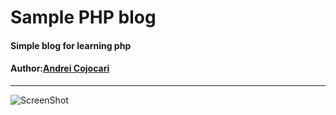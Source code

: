# Sample PHP blog
#### Simple blog for learning php
#### Author:[Andrei Cojocari](https://www.instagram.com/webtheory/ "Andrei Cojocari")
***
![ScreenShot](https://github.com/codmen/php_blog/tree/master/assets/img/prew.png)
